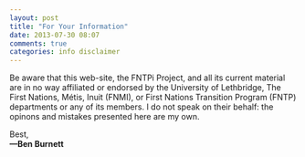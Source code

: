 ```yaml
---
layout: post
title: "For Your Information"
date: 2013-07-30 08:07
comments: true
categories: info disclaimer
---
```


Be aware that this web-site, the FNTPi Project, and all its current
material are in no way affiliated or endorsed by the University of
Lethbridge, The First Nations, Métis, Inuit (FNMI), or First Nations
Transition Program (FNTP) departments or any of its members. I do not
speak on their behalf: the opinons and mistakes presented here are my
own.

Best,<br />
<b>&mdash;Ben Burnett</b>
